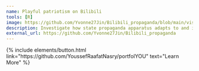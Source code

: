```yaml
---
name: Playful patriotism on Bilibili
tools: [R]
image: https://github.com/Yvonne27Jin/Bilibili_propaganda/blob/main/visualisation_output/playfulness_to_interacitvemode.png?raw=true
description: Investigate how state propaganda apparatus adapts to and interacts with teens’ culture in China
external_url: https://github.com/Yvonne27Jin/Bilibili_propaganda
---
```






<p class="text-center">
{% include elements/button.html link="https://github.com/YoussefRaafatNasry/portfolYOU" text="Learn More" %}
</p>

